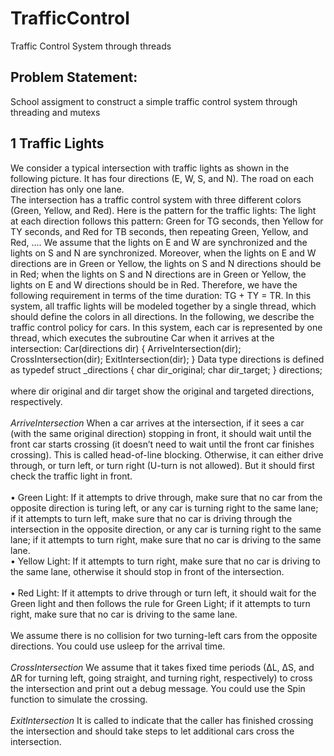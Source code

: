 # TrafficControl
Traffic Control System through threads
## Problem Statement:
School assigment to construct a simple traffic control system through threading and mutexs <br>

## 1 Traffic Lights
We consider a typical intersection with traffic lights as shown in the following picture. It has four
directions (E, W, S, and N). The road on each direction has only one lane.<br>
The intersection has a traffic control system with three different colors (Green, Yellow, and Red).
Here is the pattern for the traffic lights:
The light at each direction follows this pattern: Green for TG seconds, then Yellow for TY
seconds, and Red for TB seconds, then repeating Green, Yellow, and Red, .... We assume
that the lights on E and W are synchronized and the lights on S and N are synchronized.
Moreover, when the lights on E and W directions are in Green or Yellow, the lights on S
and N directions should be in Red; when the lights on S and N directions are in Green or
Yellow, the lights on E and W directions should be in Red. Therefore, we have the following
requirement in terms of the time duration: TG + TY = TR. In this system, all traffic lights
will be modeled together by a single thread, which should define the colors in all directions.
In the following, we describe the traffic control policy for cars. In this system, each car is represented
by one thread, which executes the subroutine Car when it arrives at the intersection:
Car(directions dir) {
ArriveIntersection(dir);
CrossIntersection(dir);
ExitIntersection(dir);
}
Data type directions is defined as
typedef struct _directions {
char dir_original;
char dir_target;
} directions;<br><br>
where dir original and dir target show the original and targeted directions, respectively.<br><br>
*ArriveIntersection* When a car arrives at the intersection, if it sees a car (with the same original
direction) stopping in front, it should wait until the front car starts crossing (it doesn’t need to wait
until the front car finishes crossing). This is called head-of-line blocking. Otherwise, it can either
drive through, or turn left, or turn right (U-turn is not allowed). But it should first check the traffic
light in front.<br><br>
• Green Light: If it attempts to drive through, make sure that no car from the opposite direction
is turing left, or any car is turning right to the same lane; if it attempts to turn left, make sure
that no car is driving through the intersection in the opposite direction, or any car is turning right
to the same lane; if it attempts to turn right, make sure that no car is driving to the same lane.<br>
• Yellow Light: If it attempts to turn right, make sure that no car is driving to the same lane,
otherwise it should stop in front of the intersection.<br><br>
• Red Light: If it attempts to drive through or turn left, it should wait for the Green light and then
follows the rule for Green Light; if it attempts to turn right, make sure that no car is driving to
the same lane.<br><br>
We assume there is no collision for two turning-left cars from the opposite directions. You could use
usleep for the arrival time.<br><br>
*CrossIntersection* We assume that it takes fixed time periods (∆L, ∆S, and ∆R for turning left,
going straight, and turning right, respectively) to cross the intersection and print out a debug message.
You could use the Spin function to simulate the crossing.<br><br>
*ExitIntersection* It is called to indicate that the caller has finished crossing the intersection and
should take steps to let additional cars cross the intersection.<br><br>
